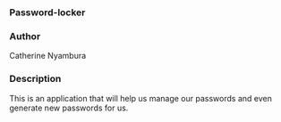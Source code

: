 ### Password-locker

### Author
Catherine Nyambura

### Description
This is an application that will help us manage our passwords and even generate new passwords for us.

